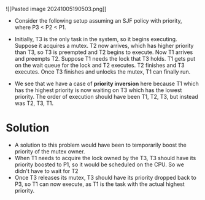 ![[Pasted image 20241005190503.png]]
- Consider the following setup assuming an SJF policy with priority, where P3 < P2 < P1.
- Initially, T3 is the only task in the system, so it begins executing. Suppose it acquires a mutex. T2 now arrives, which has higher priority than T3, so T3 is preempted and T2 begins to execute. Now T1 arrives and preempts T2. Suppose T1 needs the lock that T3 holds. T1 gets put on the wait queue for the lock and T2 executes. T2 finishes and T3 executes. Once T3 finishes and unlocks the mutex, T1 can finally run.

- We see that we have a case of **priority inversion** here because T1 which has the highest priority is now waiting on T3 which has the lowest priority. The order of execution should have been T1, T2, T3, but instead was T2, T3, T1.
# Solution
- A solution to this problem would have been to temporarily boost the priority of the mutex owner. 
- When T1 needs to acquire the lock owned by the T3, T3 should have its priority boosted to P1, so it would be scheduled on the CPU. So we didn't have to wait for T2
- Once T3 releases its mutex, T3 should have its priority dropped back to P3, so T1 can now execute, as T1 is the task with the actual highest priority.